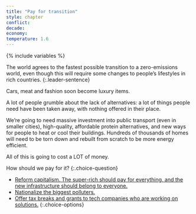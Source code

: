 ```yaml
---
title: "Pay for transition"
style: chapter
conflict: 
decade: 
economy: 
temperature: 1.6
---
```


{% include variables %}

The world agrees to the fastest possible transition to a zero-emissions world, even though this will require some changes to people’s lifestyles in rich countries.
{:.leader-sentence}

Cars, meat and fashion soon become luxury items.

A lot of people grumble about the lack of alternatives: a lot of things people need have been taken away, with nothing offered in their place.

We’re going to need massive investment into public transport (even in smaller cities), high-quality, affordable protein alternatives, and new ways for people to heat or cool their buildings. Hundreds of thousands of homes will need to be torn down and rebuilt from scratch to be more energy efficient.

All of this is going to cost a LOT of money.

How should we pay for it?
{:.choice-question}

- [Reform capitalism. The super-rich should pay for everything, and the new infrastructure should belong to everyone.](chapter_reform-capitalism.html)
- [Nationalize the biggest polluters.](chapter_transitional-fracking.html)
- [Offer tax breaks and grants to tech companies who are working on solutions.](chapter_green-is-the-new-gold.html)
{:.choice-options}
